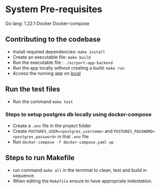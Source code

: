 # System Pre-requisites

Go lang: 1.22.1
Docker
Docker-compose

## Contributing to the codebase

- Install required dependencies: `make install`
- Create an executable file: `make build`
- Run the executable file : `./airport-app-backend`
- Run the app locally without creating a build: `make run`
- Access the running app on [local](https://0.0.0.0:8080/)

## Run the test files
- Run the command `make test`

### Steps to setup postgres db locally using docker-compose

- Create a `.env` file in the project folder
- Create `POSTGRES_USER=<postgres_username>` and `POSTGRES_PASSWORD=<postgres_password>` in that `.env` file
- Run `docker-compose -f docker-compose.yaml up`

## Steps to run Makefile

- run command `make all` in the terminal to clean, test and build in sequence.
- When editing the `Makefile` ensure to have appropriate indentation.
